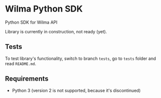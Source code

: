 # Wilma Python SDK
Python SDK for Wilma API

Library is currently in construction, not ready (yet).
## Tests
To test library's functionality, switch to branch `tests`, go to `tests` folder and read `README.md`.

## Requirements
- Python 3 (version 2 is not supported, because it's discontinued)
